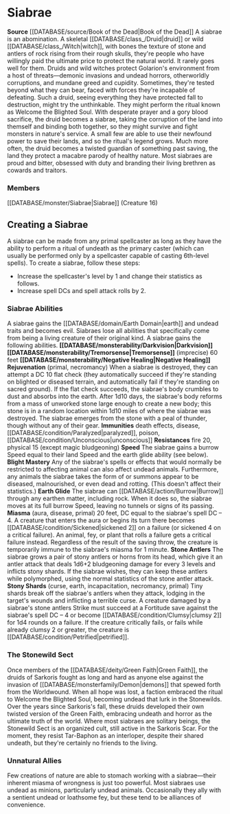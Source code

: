 ﻿---
creature_family: Siabrae
id: '310'
name: Siabrae
rarity: Common
source: '[[DATABASE/source/Book of the Dead|Book of the Dead]]'
type: Creature Family

---
# Siabrae

**Source** [[DATABASE/source/Book of the Dead|Book of the Dead]]
A siabrae is an abomination. A skeletal [[DATABASE/class_/Druid|druid]] or wild [[DATABASE/class_/Witch|witch]], with bones the texture of stone and antlers of rock rising from their rough skulls, they're people who have willingly paid the ultimate price to protect the natural world. It rarely goes well for them.
 Druids and wild witches protect Golarion's environment from a host of threats—demonic invasions and undead horrors, otherworldly corruptions, and mundane greed and cupidity. Sometimes, they're tested beyond what they can bear, faced with forces they're incapable of defeating. Such a druid, seeing everything they have protected fall to destruction, might try the unthinkable. They might perform the ritual known as Welcome the Blighted Soul.
 With desperate prayer and a gory blood sacrifice, the druid becomes a siabrae, taking the corruption of the land into themself and binding both together, so they might survive and fight monsters in nature's service. A small few are able to use their newfound power to save their lands, and so the ritual's legend grows. Much more often, the druid becomes a twisted guardian of something past saving, the land they protect a macabre parody of healthy nature. Most siabraes are proud and bitter, obsessed with duty and branding their living brethren as cowards and traitors.

### Members

[[DATABASE/monster/Siabrae|Siabrae]] (Creature 16)

## Creating a Siabrae

A siabrae can be made from any primal spellcaster as long as they have the ability to perform a ritual of undeath as the primary caster (which can usually be performed only by a spellcaster capable of casting 6th-level spells). To create a siabrae, follow these steps:

* Increase the spellcaster's level by 1 and change their statistics as follows.
* Increase spell DCs and spell attack rolls by 2.

### Siabrae Abilities

A siabrae gains the [[DATABASE/domain/Earth Domain|earth]] and undead traits and becomes evil. Siabraes lose all abilities that specifically come from being a living creature of their original kind.
 A siabrae gains the following abilities.
 **[[DATABASE/monsterability/Darkvision|Darkvision]]**
 **[[DATABASE/monsterability/Tremorsense|Tremorsense]]** (imprecise) 60 feet
 **[[DATABASE/monsterability/Negative Healing|Negative Healing]]**
 **Rejuvenation** (primal, necromancy) When a siabrae is destroyed, they can attempt a DC 10 flat check (they automatically succeed if they're standing on blighted or diseased terrain, and automatically fail if they're standing on sacred ground). If the flat check succeeds, the siabrae's body crumbles to dust and absorbs into the earth. After 1d10 days, the siabrae's body reforms from a mass of unworked stone large enough to create a new body; this stone is in a random location within 1d10 miles of where the siabrae was destroyed. The siabrae emerges from the stone with a peal of thunder, though without any of their gear.
 **Immunities** death effects, disease, [[DATABASE/condition/Paralyzed|paralyzed]], poison, [[DATABASE/condition/Unconscious|unconscious]]
 **Resistances** fire 20, physical 15 (except magic bludgeoning)
 **Speed** The siabrae gains a burrow Speed equal to their land Speed and the earth glide ability (see below).
 **Blight Mastery** Any of the siabrae's spells or effects that would normally be restricted to affecting animal can also affect undead animals. Furthermore, any animals the siabrae takes the form of or summons appear to be diseased, malnourished, or even dead and rotting. (This doesn't affect their statistics.)
 **Earth Glide** The siabrae can [[DATABASE/action/Burrow|Burrow]] through any earthen matter, including rock. When it does so, the siabrae moves at its full burrow Speed, leaving no tunnels or signs of its passing.
 **Miasma** (aura, disease, primal) 20 feet, DC equal to the siabrae's spell DC – 4. A creature that enters the aura or begins its turn there becomes [[DATABASE/condition/Sickened|sickened 2]] on a failure (or sickened 4 on a critical failure). An animal, fey, or plant that rolls a failure gets a critical failure instead. Regardless of the result of the saving throw, the creature is temporarily immune to the siabrae's miasma for 1 minute.
 **Stone Antlers** The siabrae grows a pair of stony antlers or horns from its head, which give it an antler attack that deals 1d6+2 bludgeoning damage for every 3 levels and inflicts stony shards. If the siabrae wishes, they can keep these antlers while polymorphed, using the normal statistics of the stone antler attack.
 **Stony Shards** (curse, earth, incapacitation, necromancy, primal) Tiny shards break off the siabrae's antlers when they attack, lodging in the target's wounds and inflicting a terrible curse. A creature damaged by a siabrae's stone antlers Strike must succeed at a Fortitude save against the siabrae's spell DC – 4 or become [[DATABASE/condition/Clumsy|clumsy 2]] for 1d4 rounds on a failure. If the creature critically fails, or fails while already clumsy 2 or greater, the creature is [[DATABASE/condition/Petrified|petrified]].

###  The Stonewild Sect

Once members of the [[DATABASE/deity/Green Faith|Green Faith]], the druids of Sarkoris fought as long and hard as anyone else against the invasion of [[DATABASE/monsterfamily/Demon|demons]] that spewed forth from the Worldwound. When all hope was lost, a faction embraced the ritual to Welcome the Blighted Soul, becoming undead that lurk in the Stonewilds.
 Over the years since Sarkoris's fall, these druids developed their own twisted version of the Green Faith, embracing undeath and horror as the ultimate truth of the world. Where most siabraes are solitary beings, the Stonewild Sect is an organized cult, still active in the Sarkoris Scar. For the moment, they resist Tar-Baphon as an interloper, despite their shared undeath, but they're certainly no friends to the living.

###  Unnatural Allies

Few creations of nature are able to stomach working with a siabrae—their inherent miasma of wrongness is just too powerful. Most siabraes use undead as minions, particularly undead animals. Occasionally they ally with a sentient undead or loathsome fey, but these tend to be alliances of convenience.